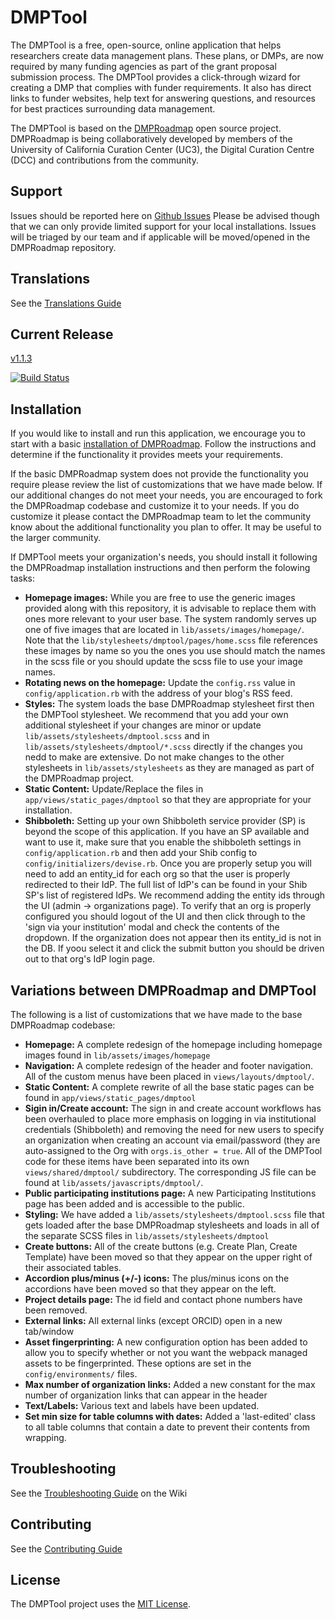 # DMPTool

The DMPTool is a free, open-source, online application that helps researchers create data management plans. These plans, or DMPs, are now required by many funding agencies as part of the grant proposal submission process. The DMPTool provides a click-through wizard for creating a DMP that complies with funder requirements. It also has direct links to funder websites, help text for answering questions, and resources for best practices surrounding data management.

The DMPTool is based on the [DMPRoadmap](https://github.com/DMPRoadmap/roadmap) open source project. DMPRoadmap is being collaboratively developed by members of the University of California Curation Center (UC3), the Digital Curation Centre (DCC) and contributions from the community.

## Support

Issues should be reported here on [Github Issues](https://github.com/CDLUC3/dmptool/issues)
Please be advised though that we can only provide limited support for your local installations. Issues will be triaged by our team and if applicable will be moved/opened in the DMPRoadmap repository.

## Translations

See the [Translations Guide](https://github.com/DMPRoadmap/roadmap/wiki/Translations)

## Current Release
[v1.1.3](https://github.com/DMPRoadmap/roadmap/releases/tag/v1.1.3)

[![Build Status](https://travis-ci.org/DMPRoadmap/roadmap.svg)](https://travis-ci.org/DMPRoadmap/roadmap)


## Installation

If you would like to install and run this application, we encourage you to start with a basic [installation of DMPRoadmap](https://github.com/DMPRoadmap/roadmap/wiki/Installation). Follow the instructions and determine if the functionality it provides meets your requirements.

If the basic DMPRoadmap system does not provide the functionality you require please review the list of customizations that we have made below. If our additional changes do not meet your needs, you are encouraged to fork the DMPRoadmap codebase and customize it to your needs. If you do customize it please contact the DMPRoadmap team to let the community know about the additional functionality you plan to offer. It may be useful to the larger community.

If DMPTool meets your organization's needs, you should install it following the DMPRoadmap installation instructions and then perform the folowing tasks:
- **Homepage images:** While you are free to use the generic images provided along with this repository, it is advisable to replace them with ones more relevant to your user base. The system randomly serves up one of five images that are located in `lib/assets/images/homepage/`. Note that the `lib/stylesheets/dmptool/pages/home.scss` file references these images by name so you the ones you use should match the names in the scss file or you should update the scss file to use your image names.
- **Rotating news on the homepage:** Update the `config.rss` value in `config/application.rb` with the address of your blog's RSS feed.
- **Styles:** The system loads the base DMPRoadmap stylesheet first then the DMPTool stylesheet. We recommend that you add your own additional stylesheet if your changes are minor or update `lib/assets/stylesheets/dmptool.scss` and in `lib/assets/stylesheets/dmptool/*.scss` directly if the changes you nedd to make are extensive. Do not make changes to the other stylesheets in `lib/assets/stylesheets` as they are managed as part of the DMPRoadmap project.
- **Static Content:** Update/Replace the files in `app/views/static_pages/dmptool` so that they are appropriate for your installation. 
- **Shibboleth:** Setting up your own Shibboleth service provider (SP) is beyond the scope of this application. If you have an SP available and want to use it, make sure that you enable the shibboleth settings in `config/application.rb` and then add your Shib config to `config/initializers/devise.rb`. Once you are properly setup you will need to add an entity_id for each org so that the user is properly redirected to their IdP. The full list of IdP's can be found in your Shib SP's list of registered IdPs. We recommend adding the entity ids through the UI (admin -> organizations page). To verify that an org is properly configured you should logout of the UI and then click through to the 'sign via your institution' modal and check the contents of the dropdown. If the organization does not appear then its entity_id is not in the DB. If yoou select it and click the submit button you should be driven out to that org's IdP login page.

## Variations between DMPRoadmap and DMPTool

The following is a list of customizations that we have made to the base DMPRoadmap codebase:
- **Homepage:** A complete redesign of the homepage including homepage images found in `lib/assets/images/homepage`
- **Navigation:** A complete redesign of the header and footer navigation. All of the custom menus have been placed in `views/layouts/dmptool/`.
- **Static Content:** A complete rewrite of all the base static pages can be found in `app/views/static_pages/dmptool`
- **Sigin in/Create account:** The sign in and create account workflows has been overhauled to place more emphasis on logging in via institutional credentials (Shibboleth) and removing the need for new users to specify an organization when creating an account via email/password (they are auto-assigned to the Org with `orgs.is_other = true`. All of the DMPTool code for these items have been separated into its own `views/shared/dmptool/` subdirectory. The corresponding JS file can be found at `lib/assets/javascripts/dmptool/`.
- **Public participating institutions page:** A new Participating Institutions page has been added and is accessible to the public. 
- **Styling:** We have added a `lib/assets/stylesheets/dmptool.scss` file that gets loaded after the base DMPRoadmap stylesheets and loads in all of the separate SCSS files in `lib/assets/stylesheets/dmptool`
- **Create buttons:** All of the create buttons (e.g. Create Plan, Create Template) have been moved so that they appear on the upper right of their associated tables.
- **Accordion plus/minus (+/-) icons:** The plus/minus icons on the accordions have been moved so that they appear on the left.
- **Project details page:** The id field and contact phone numbers have been removed.
- **External links:** All external links (except ORCID) open in a new tab/window 
- **Asset fingerprinting:** A new configuration option has been added to allow you to specify whether or not you want the webpack managed assets to be fingerprinted. These options are set in the `config/environments/` files.
- **Max number of organization links:** Added a new constant for the max number of organization links that can appear in the header
- **Text/Labels:** Various text and labels have been updated.
- **Set min size for table columns with dates:** Added a 'last-edited' class to all table columns that contain a date to prevent their contents from wrapping.

## Troubleshooting

See the [Troubleshooting Guide](https://github.com/DMPRoadmap/roadmap/wiki/Troubleshooting) on the Wiki

## Contributing

See the [Contributing Guide](https://github.com/DMPRoadmap/roadmap/wiki/Get-involved)

## License
The DMPTool project uses the <a href="./LICENSE.md">MIT License</a>.
